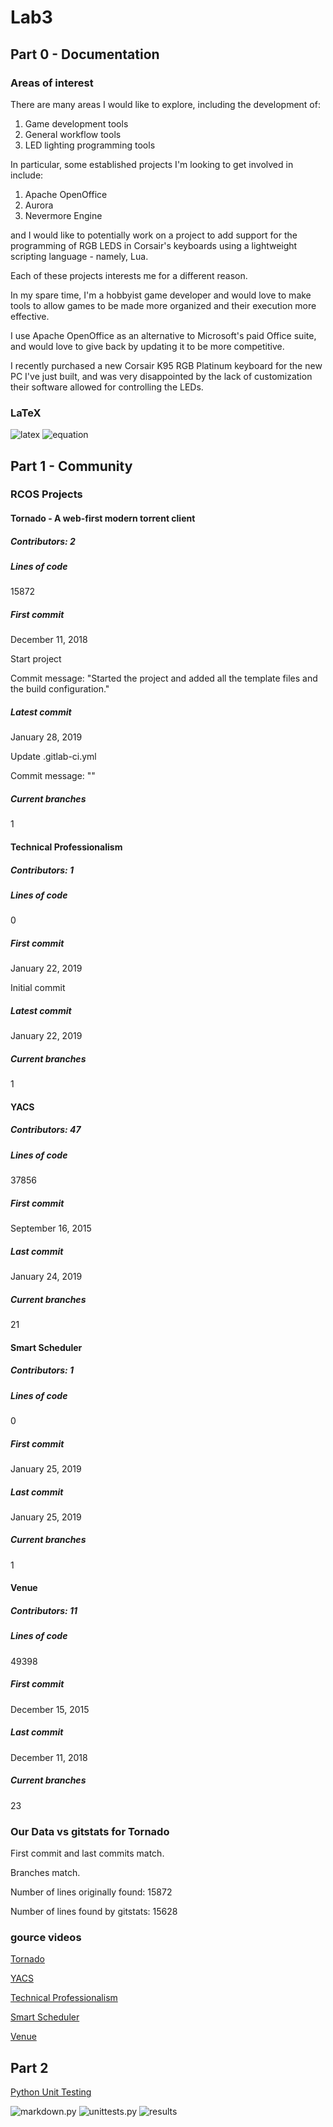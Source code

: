 # Lab3

## Part 0 - Documentation

### Areas of interest
There are many areas I would like to explore, including the development of:
1. Game development tools
2. General workflow tools
3. LED lighting programming tools

In particular, some established projects I'm looking to get involved in include:
1. Apache OpenOffice
2. Aurora
3. Nevermore Engine

and I would like to potentially work on a project to add support for the programming of RGB LEDS in Corsair's keyboards using a lightweight scripting language - namely, Lua.

Each of these projects interests me for a different reason. 

In my spare time, I'm a hobbyist game developer and would love to make tools to allow games to be made more organized and their execution more effective. 

I use Apache OpenOffice as an alternative to Microsoft's paid Office suite, and would love to give back by updating it to be more competitive. 

I recently purchased a new Corsair K95 RGB Platinum keyboard for the new PC I've just built, and was very disappointed by the lack of customization their software allowed for controlling the LEDs. 

### LaTeX
![latex](images/EquationsLatex.png)
![equation](images/Equations.png)

## Part 1 - Community

### RCOS Projects

#### Tornado - A web-first modern torrent client

##### Contributors: 2

##### Lines of code
15872

##### First commit
December 11, 2018

Start project

Commit message: "Started the project and added all the template files and the build configuration."

##### Latest commit
January 28, 2019

Update .gitlab-ci.yml

Commit message: ""

##### Current branches
1

#### Technical Professionalism

##### Contributors: 1

##### Lines of code
0

##### First commit
January 22, 2019

Initial commit

##### Latest commit
January 22, 2019

##### Current branches
1

#### YACS

##### Contributors: 47

##### Lines of code
37856

##### First commit
September 16, 2015

##### Last commit
January 24, 2019

##### Current branches
21

#### Smart Scheduler

##### Contributors: 1

##### Lines of code
0

##### First commit
January 25, 2019

##### Last commit
January 25, 2019

##### Current branches
1

#### Venue

##### Contributors: 11

##### Lines of code
49398

##### First commit
December 15, 2015

##### Last commit
December 11, 2018

##### Current branches
23

### Our Data vs gitstats for Tornado

First commit and last commits match.

Branches match. 

Number of lines originally found: 15872

Number of lines found by gitstats: 15628

### gource videos

[Tornado](https://youtu.be/n5TCfNHC6Rw)

[YACS](https://drive.google.com/open?id=1uc1Nmwl8gpu4GUq2zjCSsQwSQDlyDGZX)

[Technical Professionalism](https://youtu.be/xisdabP4Po0)

[Smart Scheduler](https://drive.google.com/open?id=1J5yZKccYUQ_16OWr4p5acobbEbgc0kIQ)

[Venue](https://drive.google.com/open?id=1VkUsDiXiLyYT-wP3njDbYGDm8DXeM8io)


## Part 2

[Python Unit Testing](https://github.com/Chaotic-Cody/markdown-python-unit-testing)

![markdown.py](images/Code.png)
![unittests.py](images/UnitTests.png)
![results](images/Results.png)